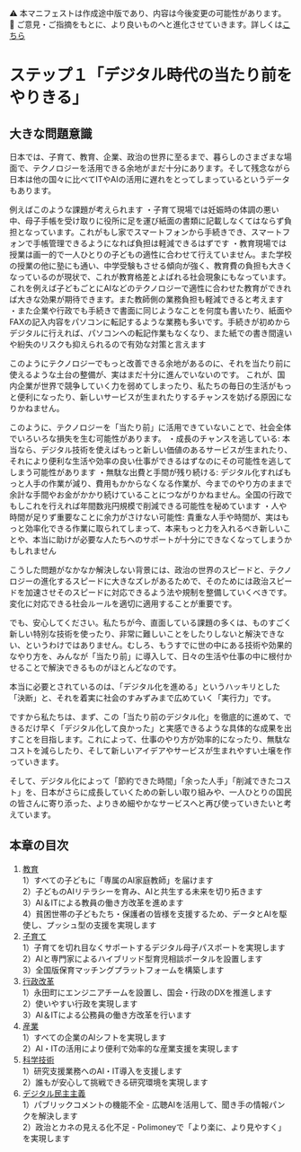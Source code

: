 ⚠️ 本マニフェストは作成途中版であり、内容は今後変更の可能性があります。  
💬 ご意見・ご指摘をもとに、より良いものへと進化させていきます。詳しくは[こちら](README.md#このマニフェスト自身もみんなの知恵を集めて改善していきます)

# ステップ１「デジタル時代の当たり前をやりきる」

## 大きな問題意識

日本では、子育て、教育、企業、政治の世界に至るまで、暮らしのさまざまな場面で、テクノロジーを活用できる余地がまだ十分にあります。そして残念ながら日本は他の国々に比べてITやAIの活用に遅れをとってしまっているというデータもあります。

例えばこのような課題が考えられます
・子育て現場では妊娠時の体調の悪い中、母子手帳を受け取りに役所に足を運び紙面の書類に記載しなくてはならず負担となっています。これがもし家でスマートフォンから手続きでき、スマートフォンで手帳管理できるようになれば負担は軽減できるはずです
・教育現場では授業は画一的で一人ひとりの子どもの適性に合わせて行えていません。また学校の授業の他に塾にも通い、中学受験もさせる傾向が強く、教育費の負担も大きくなっているのが現状で、これが教育格差とよばれる社会現象にもなっています。これを例えば子どもごとにAIなどのテクノロジーで適性に合わせた教育ができれば大きな効果が期待できます。また教師側の業務負担も軽減できると考えます
・また企業や行政でも手続きで書面に同じようなことを何度も書いたり、紙面やFAXの記入内容をパソコンに転記するような業務も多いです。手続きが初めからデジタルに行えれば、パソコンへの転記作業もなくなり、また紙での書き間違いや紛失のリスクも抑えられるので有効な対策と言えます

このようにテクノロジーでもっと改善できる余地があるのに、それを当たり前に使えるような土台の整備が、実はまだ十分に進んでいないのです。
これが、国内企業が世界で競争していく力を弱めてしまったり、私たちの毎日の生活がもっと便利になったり、新しいサービスが生まれたりするチャンスを妨げる原因になりかねません。

このように、テクノロジーを「当たり前」に活用できていないことで、社会全体でいろいろな損失を生む可能性があります。
・成長のチャンスを逃している: 本当なら、デジタル技術を使えばもっと新しい価値のあるサービスが生まれたり、それにより便利な生活や効率の良い仕事ができるはずなのにその可能性を逃してしまう可能性があります
・無駄な出費と手間が残り続ける: デジタル化すればもっと人手の作業が減り、費用もかからなくなる作業が、今までのやり方のままで余計な手間やお金がかかり続けていることにつながりかねません。全国の行政でもしこれを行えれば年間数兆円規模で削減できる可能性を秘めています
・人や時間が足りず重要なことに余力がさけない可能性: 貴重な人手や時間が、実はもっと効率化できる作業に取られてしまって、本来もっと力を入れるべき新しいことや、本当に助けが必要な人たちへのサポートが十分にできなくなってしまうかもしれません

こうした問題がなかなか解決しない背景には、政治の世界のスピードと、テクノロジーの進化するスピードに大きなズレがあるためで、そのためには政治スピードを加速させそのスピードに対応できるよう法や規制を整備していくべきです。変化に対応できる社会ルールを適切に適用することが重要です。

でも、安心してください。私たちが今、直面している課題の多くは、ものすごく新しい特別な技術を使ったり、非常に難しいことをしたりしないと解決できない、というわけではありません。むしろ、もうすでに世の中にある技術や効果的なやり方を、みんなが「当たり前」に導入して、日々の生活や仕事の中に根付かせることで解決できるものがほとんどなのです。

本当に必要とされているのは、「デジタル化を進める」というハッキリとした「決断」と、それを着実に社会のすみずみまで広めていく「実行力」です。

ですから私たちは、まず、この「当たり前のデジタル化」を徹底的に進めて、できるだけ早く「デジタル化して良かった」と実感できるような具体的な成果を出すことを目指します。これによって、仕事のやり方が効率的になったり、無駄なコストを減らしたり、そして新しいアイデアやサービスが生まれやすい土壌を作っていきます。

そして、デジタル化によって「節約できた時間」「余った人手」「削減できたコスト」を、日本がさらに成長していくための新しい取り組みや、一人ひとりの国民の皆さんに寄り添った、よりきめ細やかなサービスへと再び使っていきたいと考えています。

## 本章の目次

1. [教育](11_ステップ１教育.md)  
   1）すべての子どもに「専属のAI家庭教師」を届けます  
   2）子どものAIリテラシーを育み、AIと共生する未来を切り拓きます  
   3）AI＆ITによる教員の働き方改革を進めます  
   4）貧困世帯の子どもたち・保護者の皆様を支援するため、データとAIを駆使し、プッシュ型の支援を実現します  
2. [子育て](12_ステップ１子育て.md)  
   1）子育てを切れ目なくサポートするデジタル母子パスポートを実現します  
   2）AIと専門家によるハイブリッド型育児相談ポータルを設置します  
   3）全国版保育マッチングプラットフォームを構築します  
3. [行政改革](13_ステップ１行政改革.md)  
   1）永田町にエンジニアチームを設置し、国会・行政のDXを推進します  
   2）使いやすい行政を実現します  
   3）AI＆ITによる公務員の働き方改革を行います  
4. [産業](14_STEP１産業.md)  
   1）すべての企業のAIシフトを実現します  
   2）AI・ITの活用により便利で効率的な産業支援を実現します  
5. [科学技術](15_STEP１科学技術.md)  
   1）研究支援業務へのAI・IT導入を支援します  
   2）誰もが安心して挑戦できる研究環境を実現します  
6. [デジタル民主主義](16_STEP１デジタル民主主義.md)  
   1）パブリックコメントの機能不全 \- 広聴AIを活用して、聞き手の情報パンクを解決します  
   2）政治とカネの見える化不足 \- Polimoneyで「より楽に、より見やすく」を実現します

# 
